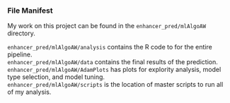 ### File Manifest
My work on this project can be found in the `enhancer_pred/mlAlgoAW` directory.

`enhancer_pred/mlAlgoAW/analysis` contains the R code to for the entire pipeline.    
`enhancer_pred/mlAlgoAW/data`  contains the final results of the prediction.    
`enhancer_pred/mlAlgoAW/AdamPlots` has plots for explority analysis, model type selection, and model tuning.    
`enhancer_pred/mlAlgoAW/scripts` is the location of master scripts to run all of my analysis.    
